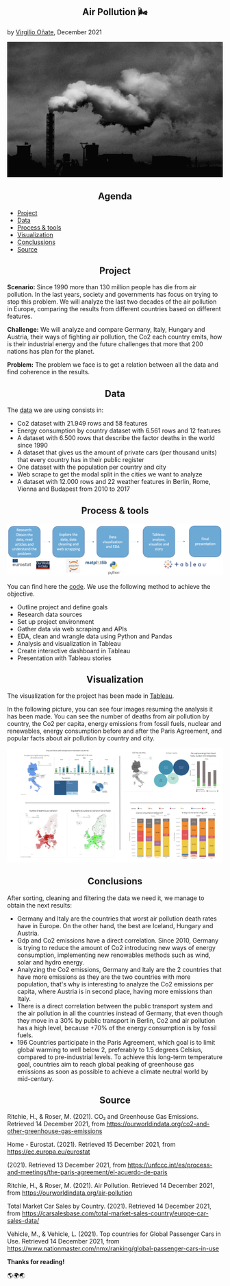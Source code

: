 <h2 align="center"> Air Pollution 🌬 </h2>

by [Virgilio Oñate](https://github.com/vonate5), December 2021

![](images/air_pollution.jpg)

<h2 align="center"> Agenda </h2> 

- [Project](https://github.com/vonate5/final_project#-project-)
- [Data](https://github.com/vonate5/final_project#-data-)
- [Process & tools](https://github.com/vonate5/final_project#-data-)
- [Visualization](https://github.com/vonate5/final_project#-visualization-)
- [Conclussions](https://github.com/vonate5/final_project#-conclusions-)
- [Source](https://github.com/vonate5/final_project#-source-)

<h2 align="center"> Project </h2> 

**Scenario:**
Since 1990 more than 130 million people has die from air pollution. In the last years, society and governments has focus on trying to stop this problem.
We will analyze the last two decades of the air pollution in Europe, comparing the results from different countries based on different features.

**Challenge:**
We will analyze and compare Germany, Italy, Hungary and Austria, their ways of fighting air pollution, the Co2 each country emits, how is their industrial energy and the future challenges that more that 200 nations has plan for the planet.

**Problem:**
The problem we face is to get a relation between all the data and find coherence in the results.

<h2 align="center"> Data </h2> 

The [data](https://github.com/vonate5/final_project/tree/main/data) we are using consists in:

- Co2 dataset with 21.949 rows and 58 features
- Energy consumption by country dataset with 6.561 rows and 12 features
- A dataset with 6.500 rows that describe the factor deaths in the world since 1990
- A dataset that gives us the amount of private cars (per thousand units) that every country has in their public register
- One dataset with the population per country and city
- Web scrape to get the modal split in the cities we want to analyze
- A dataset with 12.000 rows and 22 weather features in Berlin, Rome, Vienna and Budapest from 2010 to 2017


<h2 align="center"> Process & tools </h2> 

![](images/workflow.jpg)

You can find here the [code](https://github.com/vonate5/final_project/blob/main/code/final_project.ipynb). We use the following method to achieve the objective.

- Outline project and define goals
- Research data sources
- Set up project environment
- Gather data via web scraping and APIs
- EDA, clean and wrangle data using Python and Pandas
- Analysis and visualization in Tableau
- Create interactive dashboard in Tableau
- Presentation with Tableau stories

<h2 align="center"> Visualization </h2> 

The visualization for the project has been made in [Tableau](https://public.tableau.com/app/profile/virgilio.o.ate/viz/air_pollution_europe/Story1?publish=yes).

In the following picture, you can see four images resuming the analysis it has been made. You can see the number of deaths from air pollution by country, the Co2 per capita, energy emissions from fossil fuels, nuclear and renewables, energy consumption before and after the Paris Agreement, and popular facts about air pollution by country and city.

![](images/tableau-read-me.png)

<h2 align="center"> Conclusions </h2> 

After sorting, cleaning and filtering the data we need it, we manage to obtain the next results:
- Germany and Italy are the countries that worst air pollution death rates have in Europe. On the other hand, the best are Iceland, Hungary and Austria.
- Gdp and Co2 emissions have a direct correlation. Since 2010, Germany is trying to reduce the amount of Co2 introducing new ways of energy consumption, implementing new renowables methods such as wind, solar and hydro energy.
- Analyzing the Co2 emissions, Germany and Italy are the 2 countries that have more emissions as they are the two countries with more population, that's why is interesting to analyze the Co2 emissions per capita, where Austria is in second place, having more emissions than Italy.
- There is a direct correlation between the public transport system and the air pollution in all the countries instead of Germany, that even though they move in a 30% by public transport in Berlin, Co2 and air pollution has a high level, because +70% of the energy consumption is by fossil fuels.
- 196 Countries participate in the Paris Agreement, which  goal is to limit global warming to well below 2, preferably to 1.5 degrees Celsius, compared to pre-industrial levels. To achieve this long-term temperature goal, countries aim to reach global peaking of greenhouse gas emissions as soon as possible to achieve a climate neutral world by mid-century.


<h2 align="center"> Source </h2> 

Ritchie, H., & Roser, M. (2021). CO₂ and Greenhouse Gas Emissions. Retrieved 14 December 2021, from https://ourworldindata.org/co2-and-other-greenhouse-gas-emissions

Home - Eurostat. (2021). Retrieved 15 December 2021, from https://ec.europa.eu/eurostat

(2021). Retrieved 13 December 2021, from https://unfccc.int/es/process-and-meetings/the-paris-agreement/el-acuerdo-de-paris

Ritchie, H., & Roser, M. (2021). Air Pollution. Retrieved 14 December 2021, from https://ourworldindata.org/air-pollution

Total Market Car Sales by Country. (2021). Retrieved 14 December 2021, from https://carsalesbase.com/total-market-sales-country/europe-car-sales-data/

Vehicle, M., & Vehicle, L. (2021). Top countries for Global Passenger Cars in Use. Retrieved 14 December 2021, from https://www.nationmaster.com/nmx/ranking/global-passenger-cars-in-use


**Thanks for reading!**

🌎🌍🌏


